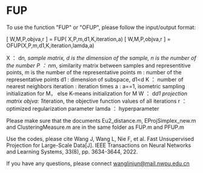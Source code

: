 # FUP

To use the function "FUP" or "OFUP", please follow the input/output format:

 [ W,M,P,objva,r ] = FUP( X,P,m,d1,K,iteration,a)
 [ W,M,P,objva,r ] = OFUP(X,P,m,d1,K,iteration,lamda,a)
 
X  ：  d*n, sample matrix, d is the dimension of the sample, n is the number of the number
P  ：  n*m, similarity matrix between samples and representitive points, m is the number of the representative points
m  :   number of the representative points
d1 :   dimension of subspace, d1<d 
K  ：  number of nearest neighbors
iteration : iteration times
a  :   a==1, isometric sampling initialization for M， else K-means initialization for M
W  ：  d*d1 projection matrix
objva: 1*iteration, the objective function values of all iterations
r  ：  optimized regularization parameter
lamda ： hyperparameter


Please make sure that the documents Eu2_distance.m, EProjSimplex_new.m and ClusteringMeasure.m are in the same folder as FUP.m and PFUP.m

Use the codes, please cite
Wang J, Wang L, Nie F, et al. Fast Unsupervised Projection for Large-Scale Data[J]. IEEE Transactions on Neural Networks and Learning Systems, 33(8), pp. 3634-3644, 2022.

If you have any questions, please connect wanglinjun@mail.nwpu.edu.cn
